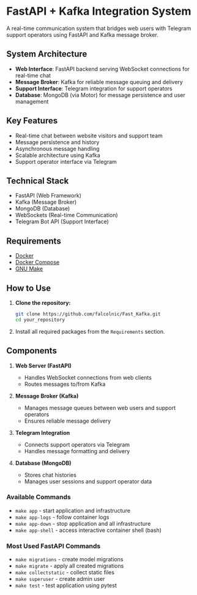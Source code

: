# FastAPI + Kafka Integration System

A real-time communication system that bridges web users with Telegram support operators using FastAPI and Kafka message broker.

## System Architecture

- **Web Interface**: FastAPI backend serving WebSocket connections for real-time chat
- **Message Broker**: Kafka for reliable message queuing and delivery
- **Support Interface**: Telegram integration for support operators
- **Database**: MongoDB (via Motor) for message persistence and user management

## Key Features

- Real-time chat between website visitors and support team
- Message persistence and history
- Asynchronous message handling
- Scalable architecture using Kafka
- Support operator interface via Telegram

## Technical Stack

- FastAPI (Web Framework)
- Kafka (Message Broker)
- MongoDB (Database)
- WebSockets (Real-time Communication)
- Telegram Bot API (Support Interface)

## Requirements

- [Docker](https://www.docker.com/get-started)
- [Docker Compose](https://docs.docker.com/compose/install/)
- [GNU Make](https://www.gnu.org/software/make/)

## How to Use

1. **Clone the repository:**

   ```bash
   git clone https://github.com/falcolnic/Fast_Kafka.git
   cd your_repository
   ```

2. Install all required packages from the `Requirements` section.

## Components

1. **Web Server (FastAPI)**
   - Handles WebSocket connections from web clients
   - Routes messages to/from Kafka

2. **Message Broker (Kafka)**
   - Manages message queues between web users and support operators
   - Ensures reliable message delivery

3. **Telegram Integration**
   - Connects support operators via Telegram
   - Handles message formatting and delivery

4. **Database (MongoDB)**
   - Stores chat histories
   - Manages user sessions and support operator data

### Available Commands

* `make app` - start application and infrastructure
* `make app-logs` - follow container logs
* `make app-down` - stop application and all infrastructure
* `make app-shell` - access interactive container shell (bash)

### Most Used FastAPI Commands

* `make migrations` - create model migrations
* `make migrate` - apply all created migrations
* `make collectstatic` - collect static files
* `make superuser` - create admin user
* `make test` - test application using pytest